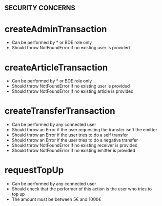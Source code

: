 ## SECURITY CONCERNS

# createAdminTransaction

- Can be performed by * or BDE role only
- Should throw NotFoundError if no existing user is provided

# createArticleTransaction

- Can be performed by * or BDE role only
- Should throw NotFoundError if no existing user is provided
- Should throw NotFoundError if no existing article is provided

# createTransferTransaction

- Can be performed by any connected user
- Should throw an Error if the user requesting the transfer isn't the emitter
- Should throw an Error if the user tries to do a self transfer
- Should throw an Error if the user tries to do a negative transfer
- Should throw NotFoundError if no existing receiver is provided
- Should throw NotFoundError if no existing emitter is provided

# requestTopUp

- Can be performed by any connected user
- Should check that the performer of this action is the user who tries to top up
- The amount must be between 5€ and 1000€
